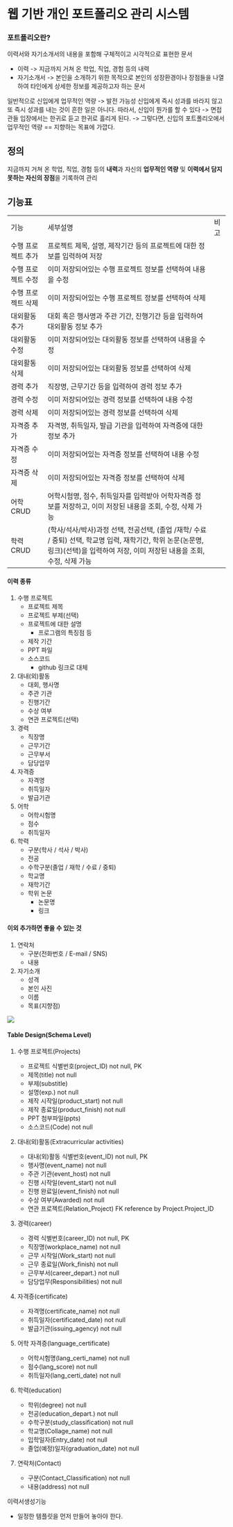 웹 기반 개인 포트폴리오 관리 시스템
=================

### 포트폴리오란?
이력서와 자기소개서의 내용을 포함해 구체적이고 시각적으로 표현한 문서
* 이력 -> 지금까지 거쳐 온 학업, 직업, 경험 등의 내력
* 자기소개서 -> 본인을 소개하기 위한 목적으로 본인의 성장환경이나 장점들을 나열하여 타인에게 상세한 정보를 제공하고자 하는 문서

일반적으로 신입에게 업무적인 역량 -> 발전 가능성
신입에게 즉시 성과를 바라지 않고 또 즉시 성과를 내는 것이 흔한 일은 아니다.
따라서, 신입이 뭔가를 할 수 있다 -> 면접관들 입장에서는 한귀로 듣고 한귀로 흘리게 된다.
-> 그렇다면, 신입의 포트폴리오에서 업무적인 역량 == 지향하는 목표에 가깝다.

정의
-------
지금까지 거쳐 온 학업, 직업, 경험 등의 **내력**과 자신의 **업무적인 역량** 및 **이력에서 담지 못하는 자신의 장점**을 기록하여 관리

기능표
---------------------
<table>
    <tr>
        <td>기능</td>
        <td>세부설명</td>
        <td>비고</td>
    </tr>
    <tr>
        <td>수행 프로젝트 추가</td>
        <td>프로젝트 제목, 설명, 제작기간 등의 프로젝트에 대한 정보를 입력하여 저장</td>
        <td></td>
    </tr>
    <tr>
        <td>수행 프로젝트 수정</td>
        <td>이미 저장되어있는 수행 프로젝트 정보를 선택하여 내용을 수정</td>
        <td></td>
    </tr>
    <tr>
        <td>수행 프로젝트 삭제</td>
        <td>이미 저장되어있는 수행 프로젝트 정보를 선택하여 삭제</td>
        <td></td>
    </tr>
    <tr>
        <td>대외활동 추가</td>
        <td>대회 혹은 행사명과 주관 기간, 진행기간 등을 입력하여 대외활동 정보 추가</td>
        <td></td>
    </tr>
    <tr>
        <td>대외활동 수정</td>
        <td>이미 저장되어있는 대외활동 정보를 선택하여 내용을 수정</td>
        <td></td>
    </tr>
    <tr>
        <td>대외활동 삭제</td>
        <td>이미 저장되어있는 대외활동 정보를 선택하여 삭제</td>
        <td></td>
    </tr>
    <tr>
        <td>경력 추가</td>
        <td>직장명, 근무기간 등을 입력하여 경력 정보 추가</td>
        <td></td>
    </tr>
    <tr>
        <td>경력 수정</td>
        <td>이미 저장되어있는 경력 정보를 선택하여 내용 수정</td>
        <td></td>
    </tr>
    <tr>
        <td>경력 삭제</td>
        <td>이미 저장되어있는 경력 정보를 선택하여 삭제</td>
        <td></td>
    </tr>
    <tr>
        <td>자격증 추가</td>
        <td>자격명, 취득일자, 발급 기관을 입력하여 자격증에 대한 정보 추가</td>
        <td></td>
    </tr>
    <tr>
        <td>자격증 수정</td>
        <td>이미 저장되어있는 자격증 정보를 선택하여 내용 수정</td>
        <td></td>
    </tr>
    <tr>
        <td>자격증 삭제</td>
        <td>이미 저장되어있는 자격증 정보를 선택하여 삭제</td>
        <td></td>
    </tr>
    <tr>
        <td>어학 CRUD</td>
        <td>어학시험명, 점수, 취득일자를 입력받아 어학자격증 정보를 저장하고, 이미 저장된 내용을 조회, 수정, 삭제 가능</td>
        <td></td>
    </tr>
    <tr>
        <td>학력 CRUD</td>
        <td>(학사/석사/박사)과정 선택, 전공선택, (졸업 /재학/ 수료 / 중퇴) 선택, 학교명 입력, 재학기간, 학위 논문(논문명, 링크)(선택)을 입력하여 저장, 이미 저장된 내용을 조회, 수정, 삭제 가능</td>
        <td></td>
    </tr>
</table>

#### 이력 종류

1. 수행 프로젝트
    - 프로젝트 제목
    - 프로젝트 부제(선택)
    - 프로젝트에 대한 설명
        * 프로그램의 특징점 등
    - 제작 기간
    - PPT 파일
    - 소스코드
        * github 링크로 대체
2. 대내(외)활동
    - 대회, 행사명
    - 주관 기관
    - 진행기간
    - 수상 여부
    - 연관 프로젝트(선택)
3. 경력
    - 직장명
    - 근무기간
    - 근무부서
    - 담당업무
4. 자격증
    - 자격명
    - 취득일자
    - 발급기관
5. 어학
    - 어학시험명
    - 점수
    - 취득일자
6. 학력
    - 구분(학사 / 석사 / 박사)
    - 전공
    - 수학구분(졸업 / 재학 / 수료 / 중퇴)
    - 학교명
    - 재학기간
    - 학위 논문
        * 논문명
        * 링크

#### 이외 추가하면 좋을 수 있는 것
1. 연락처
    - 구분(전화번호 / E-mail / SNS)
    - 내용
2. 자기소개
    - 성격
    - 본인 사진
    - 이름
    - 목표(지향점)

<img src = "folio.jpg">

#### Table Design(Schema Level)

1. 수행 프로젝트(Projects) 
    - 프로젝트 식별번호(project_ID) not null, PK
    - 제목(title) not null
    - 부제(substitle)
    - 설명(exp.) not null
    - 제작 시작일(product_start) not null
    - 제작 종료일(product_finish) not null
    - PPT 첨부파일(ppts)
    - 소스코드(Code) not null


2. 대내(외)활동(Extracurricular activities) 
    - 대내(외)활동 식별번호(event_ID) not null, PK
    - 행사명(event_name) not null
    - 주관 기관(event_host) not null
    - 진행 시작일(event_start) not null
    - 진행 완료일(event_finish) not null
    - 수상 여부(Awarded) not null
    - 연관 프로젝트(Relation_Project) FK reference by Project.Project_ID


3. 경력(career) 
    - 경력 식별번호(career_ID) not null, PK
    - 직장명(workplace_name) not null
    - 근무 시작일(Work_start) not null
    - 근무 종료일(Work_finish) not null
    - 근무부서(career_depart.) not null
    - 담당업무(Responsibilities) not null


4. 자격증(certificate) 
    - 자격명(certificate_name) not null
    - 취득일자(certificated_date) not null
    - 발급기관(issuing_agency) not null


5. 어학 자격증(language_certificate) 
    - 어학시험명(lang_certi_name) not null
    - 점수(lang_score) not null
    - 취득일자(lang_certi_date) not null

6. 학력(education) 
    - 학위(degree) not null
    - 전공(education_depart.) not null
    - 수학구분(study_classification) not null
    - 학교명(Collage_name) not null
    - 입학일자(Entry_date) not null
    - 졸업(예정)일자(graduation_date) not null


7. 연락처(Contact) 
    - 구분(Contact_Classification) not null
    - 내용(address) not null


이력서생성기능
- 일정한 템플릿을 먼저 만들어 놓아야 한다.
